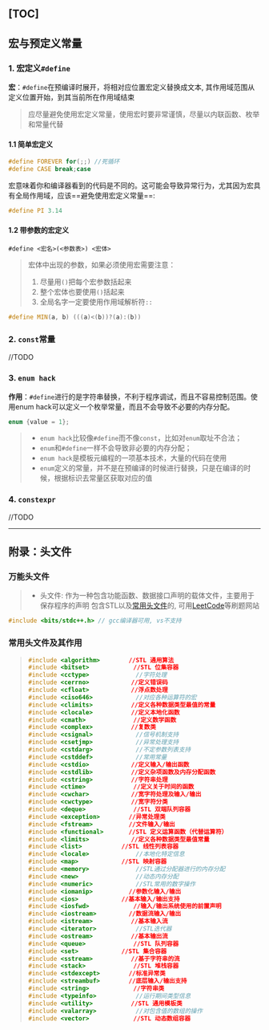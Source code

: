 [TOC]
---

## 宏与预定义常量
### 1. 宏定义`#define`
**宏**：`#define`在预编译时展开，将相对应位置宏定义替换成文本, 其作用域范围从定义位置开始，到其当前所在作用域结束
> 应尽量避免使用宏定义常量，使用宏时要非常谨慎，尽量以内联函数、枚举和常量代替
#### 1.1 简单宏定义
```cpp
#define FOREVER for(;;) //死循环
#define CASE break;case 
```
宏意味着你和编译器看到的代码是不同的。这可能会导致异常行为，尤其因为宏具有全局作用域，应该==避免使用宏定义常量==:

```cpp
#define PI 3.14
```	
#### 1.2 带参数的宏定义
`#define <宏名>(<参数表>) <宏体>`
> 宏体中出现的参数，如果必须使用宏需要注意：
> 1. 尽量用`()`把每个宏参数括起来
> 2. 整个宏体也要使用`()`括起来
> 3. 全局名字一定要使用作用域解析符`::`

```cpp
#define MIN(a, b) (((a)<(b))?(a):(b))
```	
### 2. `const`常量
//TODO

### 3. `enum hack`
**作用**：`#define`进行的是字符串替换，不利于程序调试，而且不容易控制范围。使用enum hack可以定义一个枚举常量，而且不会导致不必要的内存分配。

```cpp
enum {value = 1};
```

> - `enum hack`比较像`#define`而不像`const`，比如对`enum`取址不合法；
> - `enum`和`#define`一样不会导致非必要的内存分配；
> - `enum hack`是模板元编程的一项基本技术，大量的代码在使用
> - `enum`定义的常量，并不是在预编译的时候进行替换，只是在编译的时候，根据标识去常量区获取对应的值

### 4. `constexpr`
//TODO

---
## 附录：头文件
### 万能头文件
> - 头文件: 作为一种包含功能函数、数据接口声明的载体文件，主要用于保存程序的声明
> 包含STL以及[常用头文件](#jump)的, 可用[LeetCode](https://leetcode-cn.com/)等刷题网站
```cpp
#include <bits/stdc++.h> // gcc编译器可用, vs不支持
```

### <span id="jump">常用头文件及其作用</span>
> ```cpp
> #include <algorithm>　　　	//STL 通用算法
> #include <bitset>　　　　　	//STL 位集容器
> #include <cctype>         	//字符处理
> #include <cerrno> 　　　　 	//定义错误码
> #include <cfloat>　　　　 	//浮点数处理
> #include <ciso646>         	//对应各种运算符的宏
> #include <climits> 　　　　	//定义各种数据类型最值的常量
> #include <clocale> 　　　　	//定义本地化函数
> #include <cmath> 　　　　　	//定义数学函数
> #include <complex>　　　　 	//复数类
> #include <csignal>         	//信号机制支持
> #include <csetjmp>         	//异常处理支持
> #include <cstdarg>         	//不定参数列表支持
> #include <cstddef>         	//常用常量
> #include <cstdio> 　　　　 	//定义输入/输出函数
> #include <cstdlib> 　　　　	//定义杂项函数及内存分配函数
> #include <cstring> 　　　　	//字符串处理
> #include <ctime> 　　　　　	//定义关于时间的函数
> #include <cwchar> 　　　　 	//宽字符处理及输入/输出
> #include <cwctype> 　　　　	//宽字符分类
> #include <deque>　　　　　 	//STL 双端队列容器
> #include <exception>　　　 	//异常处理类
> #include <fstream> 　　　 	//文件输入/输出
> #include <functional>　　　	//STL 定义运算函数（代替运算符）
> #include <limits> 　　　　 	//定义各种数据类型最值常量
> #include <list>　　　　　　	//STL 线性列表容器
> #include <locale>         	//本地化特定信息
> #include <map>　　　　　　 	//STL 映射容器
> #include <memory>         	//STL通过分配器进行的内存分配
> #include <new>            	//动态内存分配
> #include <numeric>         	//STL常用的数字操作
> #include <iomanip> 　　　 	//参数化输入/输出
> #include <ios>　　　　　　 	//基本输入/输出支持
> #include <iosfwd>　　　　　	//输入/输出系统使用的前置声明
> #include <iostream> 　　　	//数据流输入/输出
> #include <istream>　　　　 	//基本输入流
> #include <iterator>        	//STL迭代器
> #include <ostream>　　　　 	//基本输出流
> #include <queue>　　　　　 	//STL 队列容器
> #include <set>　　　　　　 	//STL 集合容器
> #include <sstream>　　　　 	//基于字符串的流
> #include <stack>　　　　　 	//STL 堆栈容器
> #include <stdexcept>　　　 	//标准异常类
> #include <streambuf>　　　 	//底层输入/输出支持
> #include <string>　　　　　	//字符串类
> #include <typeinfo>        	//运行期间类型信息
> #include <utility>　　　　 	//STL 通用模板类
> #include <valarray>       	//对包含值的数组的操作
> #include <vector>　　　　　	//STL 动态数组容器
> ```
